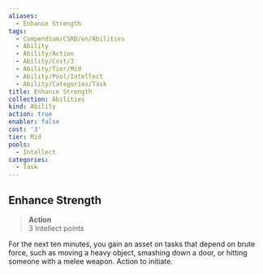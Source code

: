 ```yaml
---
aliases:
  - Enhance Strength
tags:
  - Compendium/CSRD/en/Abilities
  - Ability
  - Ability/Action
  - Ability/Cost/3
  - Ability/Tier/Mid
  - Ability/Pool/Intellect
  - Ability/Categories/Task
title: Enhance Strength
collection: Abilities
kind: Ability
action: true
enabler: false
cost: '3'
tier: Mid
pools:
  - Intellect
categories:
  - Task
---
```

## Enhance Strength  
>**Action**  
>3 Intellect points
  
For the next ten minutes, you gain an asset on tasks that depend on brute force, such as moving a heavy object, smashing down a door, or hitting someone with a melee weapon. Action to initiate.